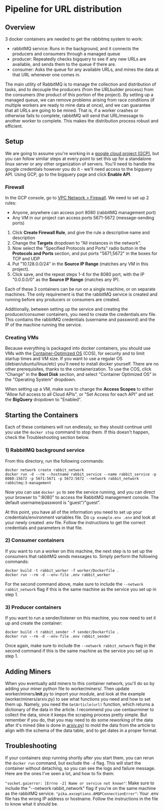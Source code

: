 # Pipeline for URL distribution

## Overview
3 docker containers are needed to get the rabbitmq system to work:
* rabbitMQ service: Runs in the background, and it connects the producers and consumers through a managed queue
* producer: Repeatedly checks bigquery to see if any new URLs are available, and sends them to the queue if there are.
* consumer: Asks the queue for any available URLs, and mines the data at that URL whenever one comes in.

The main utility of RabbitMQ is to manage the collection and distribution of tasks, and to decouple the producers (from the URLbuilder process) from the consumers (the product of this portion of the project). By setting up a managed queue, we can remove problems arising from race conditions (if multiple workers are ready to mine data at once), and we can guarantee that all URLs are going to be mined. That is, if a worker crashes or otherwise fails to complete, rabbitMQ will send that URL/message to another worker to complete. This makes the distribution process robust and efficient.

## Setup

We are going to assume you're working in a [google cloud project (GCP)](https://cloud.google.com/), but you can follow similar steps at every point to set this up for a standalone linux server or any other organization of servers. You'll need to handle the google credentials however you do it - we'll need access to the bigquery API. Using GCP, go to the bigquery page and click **Enable API**.

### Firewall

In the GCP console, go to [VPC Network > Firewall](https://console.cloud.google.com/networking/firewalls/list). We need to set up 2 rules:
 * Anyone, anywhere can access port 8080 (rabbitMQ management port)
 * Any VM in our project can access ports 5671-5672 (message-sending ports)

1) Click **Create Firewall Rule**, and give the rule a descriptive name and description
2) Change the **Targets** dropdown to "All instances in the network".
3) Now select the "Specified Protocols and Ports" radio button in the **Protocols and Ports** section, and put ports "5671,5672" in the boxes for TCP and UDP
4) Put "10.128.0.0/24" in the **Source IP Range** (matches any VM in this project).
5) Click save, and the repeat steps 1-4 for the 8080 port, with the IP "0.0.0.0/0" as the **Source IP Range** (matches any IP).

Each of these 3 containers can be run on a single machine, or on separate machines. The only requirement is that the rabbitMQ service is created and running before any producers or consumers are created.

Additionally, between setting up the service and creating the producer/consumer containers, you need to create the credentials.env file. This contiains the rabbitMQ credentials (username and password) and the IP of the machine running the service.

### Creating VMs

Because everything is packaged into docker containers, you should use VMs with the [Container-Optimized OS](https://cloud.google.com/container-optimized-os/docs) (COS), for security and to limit startup times and VM size. If you want to use a regular OS (debian/ubuntu/linux/etc) you'll need to install docker yourself. There are no other prerequisites, thanks to the containerization. To use the COS, click "Change" in the **Boot Disk** section, and select "Container Optimized OS" in the "Operating System" dropdown.

When setting up a VM, make sure to change the **Access Scopes** to either "Allow full access to all Cloud APIs", or "Set Access for each API" and set the **BigQuery** dropdown to "Enabled".

## Starting the Containers

Each of these containers will run endlessly, so they should continue until you use the `docker stop` command to stop them. If this doesn't happen, check the Troubleshooting section below.

### 1) RabbitMQ background service

From this directory, run the following commands:

```shell
docker network create rabbit_network
docker run -d --rm --hostname rabbit_service --name rabbit_service -p 8080:15672 -p 5671:5671 -p 5672:5672 --network rabbit_network rabbitmq:3-management
```

Now you can use `docker ps` to see the service running, and you can direct your browser to "<this-vm-IP>:8080" to access the RabbitMQ management console. The default username/password is "guest"/"guest".

At this point, you have all of the information you need to set up your credentials/environment variables file. Do `cp example.env .env` and look at your newly created .env file. Follow the instructions to get the correct credentials and parameters in that file.

### 2) Consumer containers

If you want to run a worker on this machine, the next step is to set up the consumers that rabbitMQ sends messages to. Simply perform the following commands:

```shell
docker build -t rabbit_worker -f worker/Dockerfile .
docker run --rm -d --env-file .env rabbit_worker
```

For the second command above, make sure to include the `--network rabbit_network` flag if this is the same machine as the service you set up in step 1.

### 3) Producer containers

If you want to run a sender/listener on this machine, you now need to set it up and create the container:

```shell
docker build -t rabbit_sender -f sender/Dockerfile .
docker run --rm -d --env-file .env rabbit_sender
```

Once again, make sure to include the `--network rabbit_network` flag in the second command if this is the same machine as the service you set up in step 1.

## Adding Miners

When you eventually add miners to this container network, you'll do so by adding your miner python file to worker/miners/. Then update worker/miners/__init__.py to import your module, and look at the example (worker/miners/arxiv.py) to see what functions you need and how to set them up. Namely, you need the `GetArticle(url)` function, which returns a dictionary of the data in the article. I recommend you use centaurminer to collect the data, since it keeps the scraping process pretty simple. But remember if you do, that you may need to do some reworking of the data after it's mined (like is done in [arxiv.py](worker/miners/arxiv.py)) to mold the data from the article to align with the schema of the data table, and to get dates in a proper format.

## Troubleshooting

If your containers stop running shortly after you start them, you can rerun the `docker run` command, but exclude the `-d` flag. This will start the container without detaching, so you can see the logs and failure message. Here are the ones I've seen a lot, and how to fix them:

`"socket.gaierror: [Errno -2] Name or service not known"`: Make sure to include the "--network rabbit_network" flag if you're on the same machine as the rabbitMQ service.
`"pika.exceptions.AMQPConnectionError"`: Your .env file has the wrong IP address or hostname. Follow the instructions in the file to know what it should be.
